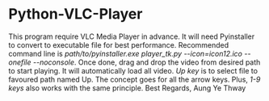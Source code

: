 # Python-VLC-Player

This program require VLC Media Player in advance. It will need Pyinstaller to convert to executable file for best performance. Recommended command line is *path/to/pyinstaller.exe player_tk.py --icon=icon12.ico --onefile --noconsole*. Once done, drag and drop the video from desired path to start playing. It will automatically load all video. *Up key* is to select file to favoured path named Up. The concept goes for all the arrow keys. Plus, *1-9 keys* also works with the same principle.
Best Regards,
Aung Ye Thway
